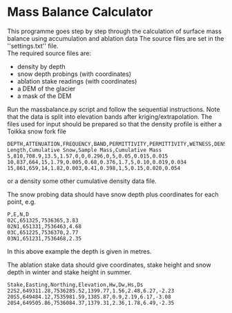 # Mass Balance Calculator

This programme goes step by step through the calculation of surface mass balance using accumulation and ablation data
The source files are set in the ''settings.txt'' file.  
The required source files are:

- density by depth
- snow depth probings (with coordinates)
- ablation stake readings (with coordinates)
- a DEM of the glacier
- a mask of the DEM



Run the massbalance.py script and follow the sequential instructions.
Note that the data is split into elevation bands after kriging/extrapolation.
The files used for input should be prepared so that the density profile is either a Toikka snow fork file

```
DEPTH,ATTENUATION,FREQUENCY,BAND,PERMITTIVITY,PERMITTIVITY,WETNESS,DENSITY,WETNESS,Sample Length,Cumulative Snow,Sample Mass,Cumulative Mass
5,810,708.9,13.5,1.57,0,0,0.296,0,5,0.05,0.015,0.015
10,837,664,15,1.79,0.005,0.68,0.376,1.7,5,0.10,0.019,0.034
15,861,659,14,1.82,0.003,0.41,0.398,1,5,0.15,0.020,0.054
```
or a density some other cumulative density data file.

The snow probing data should have snow depth plus coordinates for each point, e.g.

```
P,E,N,D
02C,651325,7536365,3.83
02N1,651331,7536463,4.68
03C,651225,7536370,2.77
03N1,651231,7536468,2.35
```
In this above example the depth is given in metres.  

The ablation stake data should give coordinates, stake height and snow depth in winter and stake height in summer.

```
Stake,Easting,Northing,Elevation,Hw,Dw,Hs,Ds
22S2,649311.28,7536285.52,1399.77,1.56,2.48,6.27,-2.23
20S5,649484.12,7535981.59,1385.87,0.9,2.19,6.17,-3.08
20S4,649505.86,7536084.37,1379.31,2.36,1.78,6.49,-2.35
```
